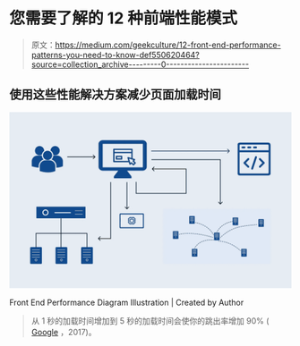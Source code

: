# 您需要了解的 12 种前端性能模式

> 原文：<https://medium.com/geekculture/12-front-end-performance-patterns-you-need-to-know-def550620464?source=collection_archive---------0----------------------->

## 使用这些性能解决方案减少页面加载时间

![](img/1fae0b4b137bf832787c84189d8f9a76.png)

Front End Performance Diagram Illustration | Created by Author

> 从 1 秒的加载时间增加到 5 秒的加载时间会使你的跳出率增加 90% ( [Google](https://www.thinkwithgoogle.com/marketing-strategies/app-and-mobile/mobile-page-speed-new-industry-benchmarks/) ，2017)。